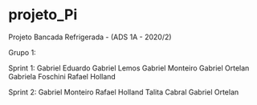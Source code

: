 # projeto_Pi

Projeto Bancada Refrigerada - (ADS 1A - 2020/2)

Grupo 1:

Sprint 1:
Gabriel Eduardo
Gabriel Lemos
Gabriel Monteiro
Gabriel Ortelan
Gabriela Foschini
Rafael Holland

Sprint 2:
Gabriel Monteiro
Rafael Holland
Talita Cabral
Gabriel Ortelan

